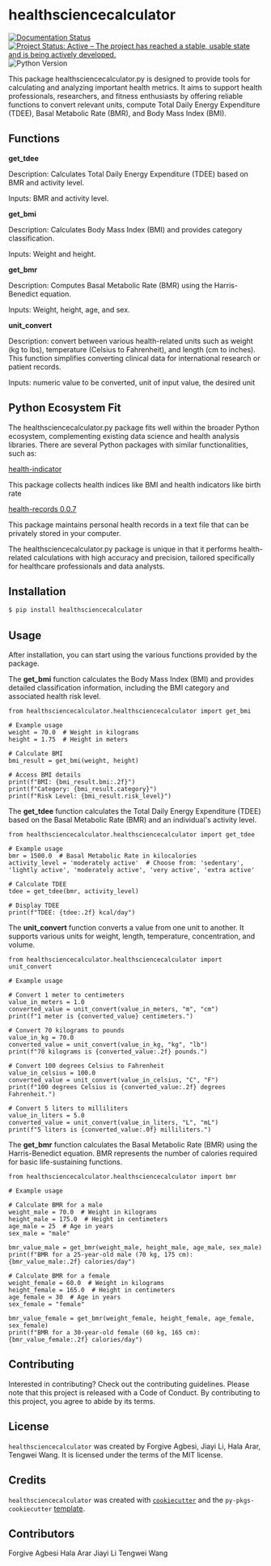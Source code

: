 # healthsciencecalculator
[![Documentation Status](https://readthedocs.org/projects/healthsciencecalculator/badge/?version=latest)](https://healthsciencecalculator.readthedocs.io/en/latest/?badge=latest)
[![Project Status: Active – The project has reached a stable, usable state and is being actively developed.](https://www.repostatus.org/badges/latest/active.svg)](https://github.com/UBC-MDS/HealthScienceCalculator)
![Python Version](https://img.shields.io/pypi/pyversions/:HealthScienceCalculator)

This package healthsciencecalculator.py is designed to provide tools for calculating and analyzing important health metrics. It aims to support health professionals, researchers, and fitness enthusiasts by offering reliable functions to convert relevant units, compute Total Daily Energy Expenditure (TDEE), Basal Metabolic Rate (BMR), and Body Mass Index (BMI).

## Functions 

**get_tdee**

Description: Calculates Total Daily Energy Expenditure (TDEE) based on BMR and activity level.

Inputs: BMR and activity level.

**get_bmi**

Description: Calculates Body Mass Index (BMI) and provides category classification.

Inputs: Weight and height.

**get_bmr**

Description: Computes Basal Metabolic Rate (BMR) using the Harris-Benedict equation.

Inputs: Weight, height, age, and sex.

**unit_convert**

Description: convert between various health-related units such as weight (kg to lbs), temperature (Celsius to Fahrenheit), and length (cm to inches). This function simplifies converting clinical data for international research or patient records.

Inputs: numeric value to be converted, unit of input value, the desired unit


## Python Ecosystem Fit

The healthsciencecalculator.py package fits well within the broader Python ecosystem, complementing existing data science and health analysis libraries. There are several Python packages with similar functionalities, such as: 

[health-indicator](https://pypi.org/project/health-indicator/)
    
This package collects health indices like BMI and health indicators like birth rate

[health-records 0.0.7](https://pypi.org/project/health-records/)

This package maintains personal health records in a text file that can be privately stored in your computer.

The healthsciencecalculator.py package is unique in that it performs health-related calculations with high accuracy and precision, tailored specifically for healthcare professionals and data analysts.

## Installation

```bash
$ pip install healthsciencecalculator
```

## Usage

After installation, you can start using the various functions provided by the package. 


The **get_bmi** function calculates the Body Mass Index (BMI) and provides detailed classification information, including the BMI category and associated health risk level.

```
from healthsciencecalculator.healthsciencecalculator import get_bmi  

# Example usage
weight = 70.0  # Weight in kilograms
height = 1.75  # Height in meters

# Calculate BMI
bmi_result = get_bmi(weight, height)

# Access BMI details
print(f"BMI: {bmi_result.bmi:.2f}")
print(f"Category: {bmi_result.category}")
print(f"Risk Level: {bmi_result.risk_level}")
```

The **get_tdee** function calculates the Total Daily Energy Expenditure (TDEE) based on the Basal Metabolic Rate (BMR) and an individual's activity level.

```
from healthsciencecalculator.healthsciencecalculator import get_tdee  

# Example usage
bmr = 1500.0  # Basal Metabolic Rate in kilocalories
activity_level = 'moderately active'  # Choose from: 'sedentary', 'lightly active', 'moderately active', 'very active', 'extra active'

# Calculate TDEE
tdee = get_tdee(bmr, activity_level)

# Display TDEE
print(f"TDEE: {tdee:.2f} kcal/day")

```
The **unit_convert** function converts a value from one unit to another. It supports various units for weight, length, temperature, concentration, and volume.

```
from healthsciencecalculator.healthsciencecalculator import unit_convert

# Example usage

# Convert 1 meter to centimeters
value_in_meters = 1.0
converted_value = unit_convert(value_in_meters, "m", "cm")
print(f"1 meter is {converted_value} centimeters.")

# Convert 70 kilograms to pounds
value_in_kg = 70.0
converted_value = unit_convert(value_in_kg, "kg", "lb")
print(f"70 kilograms is {converted_value:.2f} pounds.")

# Convert 100 degrees Celsius to Fahrenheit
value_in_celsius = 100.0
converted_value = unit_convert(value_in_celsius, "C", "F")
print(f"100 degrees Celsius is {converted_value:.2f} degrees Fahrenheit.")

# Convert 5 liters to milliliters
value_in_liters = 5.0
converted_value = unit_convert(value_in_liters, "L", "mL")
print(f"5 liters is {converted_value:.0f} milliliters.")
```

The **get_bmr** function calculates the Basal Metabolic Rate (BMR) using the Harris-Benedict equation. BMR represents the number of calories required for basic life-sustaining functions.

```
from healthsciencecalculator.healthsciencecalculator import bmr

# Example usage

# Calculate BMR for a male
weight_male = 70.0  # Weight in kilograms
height_male = 175.0  # Height in centimeters
age_male = 25  # Age in years
sex_male = "male"

bmr_value_male = get_bmr(weight_male, height_male, age_male, sex_male)
print(f"BMR for a 25-year-old male (70 kg, 175 cm): {bmr_value_male:.2f} calories/day")

# Calculate BMR for a female
weight_female = 60.0  # Weight in kilograms
height_female = 165.0  # Height in centimeters
age_female = 30  # Age in years
sex_female = "female"

bmr_value_female = get_bmr(weight_female, height_female, age_female, sex_female)
print(f"BMR for a 30-year-old female (60 kg, 165 cm): {bmr_value_female:.2f} calories/day")
```

## Contributing

Interested in contributing? Check out the contributing guidelines. Please note that this project is released with a Code of Conduct. By contributing to this project, you agree to abide by its terms.

## License

`healthsciencecalculator` was created by Forgive Agbesi, Jiayi Li, Hala Arar, Tengwei Wang. It is licensed under the terms of the MIT license.

## Credits

`healthsciencecalculator` was created with [`cookiecutter`](https://cookiecutter.readthedocs.io/en/latest/) and the `py-pkgs-cookiecutter` [template](https://github.com/py-pkgs/py-pkgs-cookiecutter).

## Contributors

Forgive Agbesi
Hala Arar
Jiayi Li
Tengwei Wang
